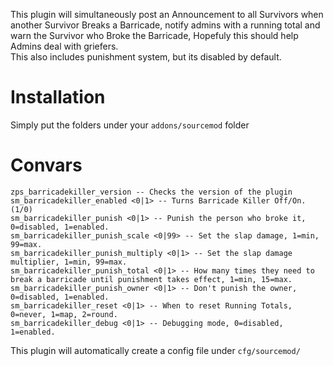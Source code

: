 This plugin will simultaneously post an Announcement to all Survivors when another Survivor Breaks a Barricade, notify admins with a running total and warn the Survivor who Broke the Barricade, Hopefuly this should help Admins deal with griefers.   
This also includes punishment system, but its disabled by default.   
   

# Installation
Simply put the folders under your `addons/sourcemod` folder

# Convars
`zps_barricadekiller_version -- Checks the version of the plugin`   
`sm_barricadekiller_enabled <0|1> -- Turns Barricade Killer Off/On. (1/0)`   
`sm_barricadekiller_punish <0|1> -- Punish the person who broke it, 0=disabled, 1=enabled.`   
`sm_barricadekiller_punish_scale <0|99> -- Set the slap damage, 1=min, 99=max.`   
`sm_barricadekiller_punish_multiply <0|1> -- Set the slap damage multiplier, 1=min, 99=max.`   
`sm_barricadekiller_punish_total <0|1> -- How many times they need to break a barricade until punishment takes effect, 1=min, 15=max.`   
`sm_barricadekiller_punish_owner <0|1> -- Don't punish the owner, 0=disabled, 1=enabled.`   
`sm_barricadekiller_reset <0|1> -- When to reset Running Totals, 0=never, 1=map, 2=round.`   
`sm_barricadekiller_debug <0|1> -- Debugging mode, 0=disabled, 1=enabled.`   
   

This plugin will automatically create a config file under `cfg/sourcemod/`